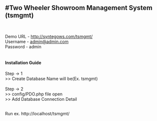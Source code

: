 <h2>#Two Wheeler Showroom Management System (tsmgmt)</h2><br>

Demo URL - http://syntegows.com/tsmgmt/<br>
Username - admin@admin.com<br>
Password - admin<br>
<br>

<h4>Installation Guide</h4>
Step -> 1<br>
	>> Create Database Name will be(Ex. tsmgmt)<br><br>
Step -> 2<br>
	>> config/PDO.php file open<br>
	>> Add Database Connection Detail<br>
<br>

Run ex. http://localhost/tsmgmt/